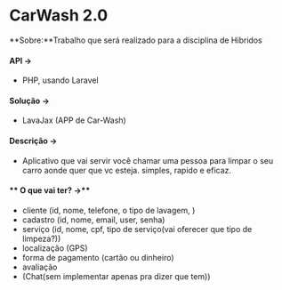 # CarWash 2.0

**Sobre:**Trabalho que será realizado para a disciplina de Hibridos

#### **API -&gt;**

* PHP, usando Laravel

#### **Solução -&gt;**

* LavaJax \(APP de Car-Wash\)

#### **Descrição -&gt;**

* Aplicativo que vai servir você chamar uma pessoa para limpar o seu carro aonde quer que vc esteja. simples, rapido e eficaz.

#### \*\* O que vai ter? -&gt;\*\*

* cliente \(id, nome, telefone, o tipo de lavagem, \)
* cadastro \(id, nome, email, user, senha\)
* serviço \(id, nome, cpf, tipo de serviço\(vai oferecer que tipo de limpeza?\)\)
* localização \(GPS\) 
*  forma de pagamento \(cartão ou dinheiro\)
* avaliação
* \(Chat\(sem implementar apenas pra dizer que tem\)\)



